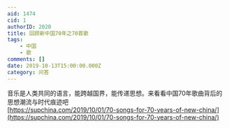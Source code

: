 ```yaml
---
aid: 1474
cid: 1
authorID: 2020
title: 回顾新中国70年之70首歌
tags:
    - 中国
    - 歌
comments: []
date: 2019-10-13T15:00:00.000Z
category: 问答
---
```


音乐是人类共同的语言，能跨越国界，能传递思想。来看看中国70年歌曲背后的思想潮流与时代痕迹吧  
[https://supchina.com/2019/10/01/70-songs-for-70-years-of-new-china/](https://supchina.com/2019/10/01/70-songs-for-70-years-of-new-china/)
